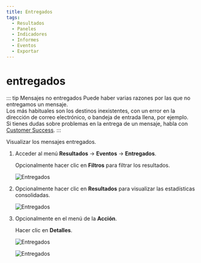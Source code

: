 ```yaml
---
title: Entregados
tags:
  - Resultados
  - Paneles
  - Indicadores
  - Informes
  - Eventos
  - Exportar
---
```

# entregados

::: tip Mensajes no entregados
Puede haber varias razones por las que no entregamos un mensaje.<br>
Los más habituales son los destinos inexistentes, con un error en la dirección de correo electrónico, o bandeja de entrada llena, por ejemplo.<br>
Si tienes dudas sobre problemas en la entrega de un mensaje, habla con [Customer Success](mailto:cs@phishx.io).
:::

Visualizar los mensajes entregados.

1. Acceder al menú **Resultados** -> **Eventos** -> **Entregados**.

   Opcionalmente hacer clic en **Filtros** para filtrar los resultados.

   ![Entregados](https://cdn.phishx.io/phishx-docs/images/phishx_results_events_delivered_02.webp)

2. Opcionalmente hacer clic en **Resultados** para visualizar las estadísticas consolidadas.

   ![Entregados](https://cdn.phishx.io/phishx-docs/images/phishx_results_events_delivered_01.webp)

3. Opcionalmente en el menú de la **Acción**.

   Hacer clic en **Detalles**.

   ![Entregados](https://cdn.phishx.io/phishx-docs/images/phishx_results_events_delivered_03.webp)

   ![Entregados](https://cdn.phishx.io/phishx-docs/images/phishx_results_events_delivered_04.webp)
